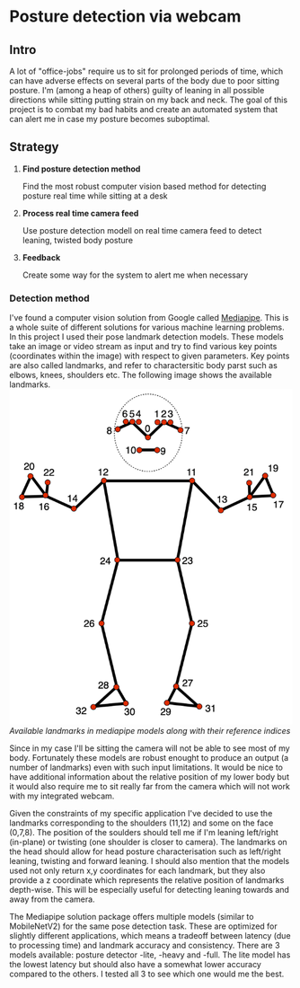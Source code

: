 # Posture detection via webcam

## Intro
A lot of "office-jobs" require us to sit for prolonged periods of time, which can have adverse effects on several parts of the body due to poor sitting posture. 
I'm (among a heap of others) guilty of leaning in all possible directions while sitting putting strain on my back and neck. 
The goal of this project is to combat my bad habits and create an automated system that can alert me in case my posture becomes suboptimal.

## Strategy

1. **Find posture detection method**
   
     Find the most robust computer vision based method for detecting posture real time while sitting at a desk

3. **Process real time camera feed**

     Use posture detection modell on real time camera feed to detect leaning, twisted body posture

4. **Feedback**

     Create some way for the system to alert me when necessary


### Detection method

I've found a computer vision solution from Google called [Mediapipe](https://developers.google.com/mediapipe/solutions/guide). 
This is a whole suite of different solutions for various machine learning problems. In this project I used their pose landmark detection models. 
These models take an image or video stream as input and try to find various key points (coordinates within the image) with respect to given parameters. Key points are also called landmarks,
and refer to charactersitic body parst such as elbows, knees, shoulders etc. The following image shows the available landmarks.
![image](images/pose_landmarks_index.png)
*Available landmarks in mediapipe models along with their reference indices*

Since in my case I'll be sitting the camera will not be able to see most of my body. Fortunately these models are robust enought to produce an output (a number of landmarks) even with such input limitations. It would be nice to have additional information about the relative position of my lower body but it would also require me to sit really far from the camera which will not work with my integrated webcam. 

Given the constraints of my specific application I've decided to use the landmarks corresponding to the shoulders (11,12) and some on the face (0,7,8).
The position of the soulders should tell me if I'm leaning left/right (in-plane) or twisting (one shoulder is closer to camera). The landmarks on the head should 
allow for head posture characterisation such as left/right leaning, twisting and forward leaning. I should also mention that the models used not only return x,y coordinates for each landmark, but they also provide a z coordinate which represents the relative position of landmarks depth-wise. This will be especially useful for detecting leaning towards and away from the camera. 

The Mediapipe solution package offers multiple models (similar to MobileNetV2) for the same pose detection task. These are optimized for slightly different applications, which means a tradeoff between latency (due to processing time) and landmark accuracy and consistency. There are 3 models available: posture detector -lite, -heavy and -full. 
The lite model has the lowest latency but should also have a somewhat lower accuracy compared to the others. I tested all 3 to see which one would me the best. 



